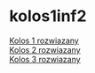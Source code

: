 # kolos1inf2
<a href='https://github.com/WelfareUnit/kolos1inf2/blob/main/main1.cpp'>Kolos 1 rozwiazany</a> <br>
<a href='https://github.com/WelfareUnit/kolos1inf2/blob/main/main2.cpp'>Kolos 2 rozwiazany</a> <br>
<a href='https://github.com/WelfareUnit/kolos1inf2/blob/main/main3.cpp'>Kolos 3 rozwiazany</a>
